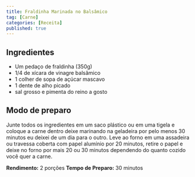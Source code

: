```yaml
---
title: Fraldinha Marinada no Balsâmico
tag: [Carne]
categories: [Receita]
published: true
---
```


## Ingredientes

- Um pedaço de fraldinha (350g)
- 1/4 de xícara de vinagre balsâmico
- 1 colher de sopa de açúcar mascavo
- 1 dente de alho picado
- sal grosso e pimenta do reino a gosto

## Modo de preparo

Junte todos os ingredientes em um saco plástico ou em uma tigela e coloque a carne dentro deixe marinando na geladeira por pelo menos 30 minutos eu deixei de um dia para o outro. Leve ao forno em uma assadeira ou travessa coberta com papel alumínio por 20 minutos, retire o papel e deixe no forno por mais 20 ou 30 minutos dependendo do quanto cozido você quer a carne.

**Rendimento:** 2 porções
**Tempo de Preparo:** 30 minutos
